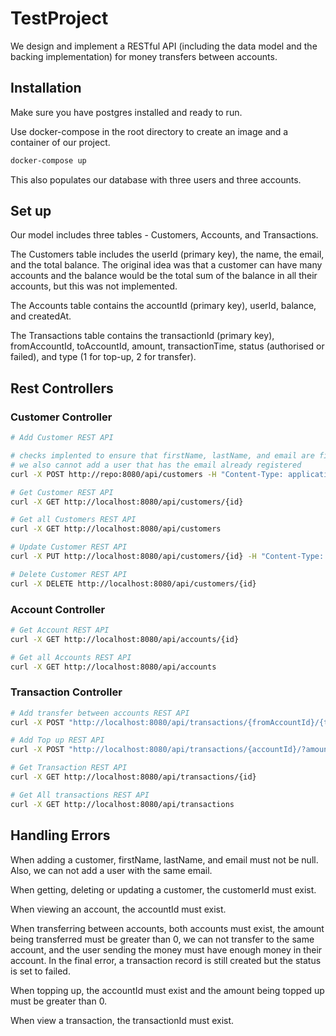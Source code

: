 # TestProject

We design and implement a RESTful API (including the data model and the backing
implementation) for money transfers between accounts.

## Installation

Make sure you have postgres installed and ready to run.

Use docker-compose in the root directory to create an image and a container of our project.

```bash
docker-compose up
```
This also populates our database with three users and three accounts.

## Set up
Our model includes three tables - Customers, Accounts, and Transactions. 

The Customers table includes the userId (primary key), the name, the email, and the total balance. The original idea was that a customer can have many accounts and the balance would be the total sum of the balance in all their accounts, but this was not implemented.

The Accounts table contains the accountId (primary key), userId, balance, and createdAt.

The Transactions table contains the transactionId (primary key), fromAccountId, toAccountId, amount, transactionTime, status (authorised or failed), and type (1 for top-up, 2 for transfer).

## Rest Controllers

### Customer Controller

```bash
# Add Customer REST API

# checks implented to ensure that firstName, lastName, and email are filled
# we also cannot add a user that has the email already registered
curl -X POST http://repo:8080/api/customers -H "Content-Type: application/json" -d "{\"firstName\":\"Emma\", \"lastName\":\"Borg\", \"email\":\"emmab@gmail.com\", \"balance\":50}"

# Get Customer REST API
curl -X GET http://localhost:8080/api/customers/{id}

# Get all Customers REST API
curl -X GET http://localhost:8080/api/customers

# Update Customer REST API
curl -X PUT http://localhost:8080/api/customers/{id} -H "Content-Type: application/json" -d "{\"firstName\":\"Emma\", \"lastName\":\"Borg\", \"email\":\"emmab@gmail.com\", \"balance\":50}"

# Delete Customer REST API
curl -X DELETE http://localhost:8080/api/customers/{id}
```
### Account Controller

```bash
# Get Account REST API
curl -X GET http://localhost:8080/api/accounts/{id}

# Get all Accounts REST API
curl -X GET http://localhost:8080/api/accounts
```
### Transaction Controller

```bash
# Add transfer between accounts REST API
curl -X POST "http://localhost:8080/api/transactions/{fromAccountId}/{toAccountId}?amount={amount}"

# Add Top up REST API
curl -X POST "http://localhost:8080/api/transactions/{accountId}/?amount={50}"

# Get Transaction REST API
curl -X GET http://localhost:8080/api/transactions/{id}

# Get All transactions REST API
curl -X GET http://localhost:8080/api/transactions
```

## Handling Errors

When adding a customer, firstName, lastName, and email must not be null. Also, we can not add a user with the same email.

When getting, deleting or updating a customer, the customerId must exist.

When viewing an account, the accountId must exist.

When transferring between accounts, both accounts must exist, the amount being transferred must be greater than 0, we can not transfer to the same account, and the user sending the money must have enough money in their account. In the final error, a transaction record is still created but the status is set to failed.

When topping up, the accountId must exist and the amount being topped up must be greater than 0.

When view a transaction, the transactionId must exist.
